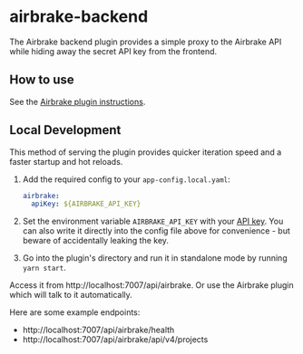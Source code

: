 # airbrake-backend

The Airbrake backend plugin provides a simple proxy to the Airbrake API while hiding away the secret API key from the frontend.

## How to use

See the [Airbrake plugin instructions](../airbrake/README.md#how-to-use).

## Local Development

This method of serving the plugin provides quicker iteration speed and a faster startup and hot reloads.

1. Add the required config to your `app-config.local.yaml`:

   ```yaml
   airbrake:
     apiKey: ${AIRBRAKE_API_KEY}
   ```

2. Set the environment variable `AIRBRAKE_API_KEY` with your [API
   key](https://airbrake.io/docs/api/#authentication). You can also write it
   directly into the config file above for convenience - but beware of
   accidentally leaking the key.

3. Go into the plugin's directory and run it in standalone mode by running `yarn start`.

Access it from http://localhost:7007/api/airbrake. Or use the Airbrake plugin which will talk to it automatically.

Here are some example endpoints:

- http://localhost:7007/api/airbrake/health
- http://localhost:7007/api/airbrake/api/v4/projects
